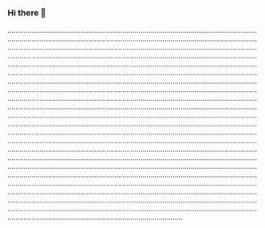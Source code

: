 ### Hi there 👋

...............................................................................................................................................................................................................................................................................................................................................................................................................................................................................................................................................................................................................................................................................................................................................................................................................................................................................................................................................................................................................................................................................................................................................................................................................................................................................................................................................................................................................................................................................................................................................................................................................................................................................................................................................................................................................................................................................................................................................................................................................................................................................................................................................................................................................................................................................................................................................................................................................................................................................................................................................................................................................................................................................................................................................................................................................................................................................................................................